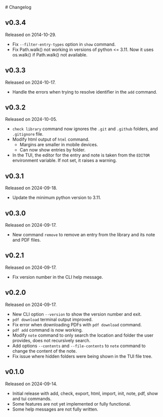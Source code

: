 # Changelog

## v0.3.4

Released on 2014-10-29.

- Fix `--filter-entry-types` option in `show` command.
- Fix Path.walk() not working in versions of python <= 3.11. Now it uses os.walk() if Path.walk() not available.

## v0.3.3

Released on 2024-10-17.

- Handle the errors when trying to resolve identifier in the `add` command.

## v0.3.2

Released on 2024-10-05.

- `check library` command now ignores the `.git` and `.github` folders, and `.gitignore` file.
- Modify html output of `html` command.
    - Margins are smaller in mobile devices.
    - Can now show entries by folder.
- In the TUI, the editor for the entry and note is taken from the `EDITOR` environment variable. If not set, it raises a warning.

## v0.3.1

Released on 2024-09-18.

- Update the minimum python version to 3.11.

## v0.3.0

Released on 2024-09-17.

- New command `remove` to remove an entry from the library and its note and PDF files.

## v0.2.1

Released on 2024-09-17.

- Fix version number in the CLI help message.

## v0.2.0

Released on 2024-09-17.

- New CLI option `--version` to show the version number and exit.
- `pdf download` terminal output improved.
- Fix error when downloading PDFs with `pdf download` command.
- `pdf add` command is now working.
- Modify `note` command to only search the location and folder the user provides, does not recursively search.
- Add options `--contents` and  `--file-contents` to `note` command to change the content of the note.
- Fix issue where hidden folders were being shown in the TUI file tree.

## v0.1.0

Released on 2024-09-14.

- Initial release with add, check, export, html, import, init, note, pdf, show and tui commands.
- Some features are not yet implemented or fully functional.
- Some help messages are not fully written.
